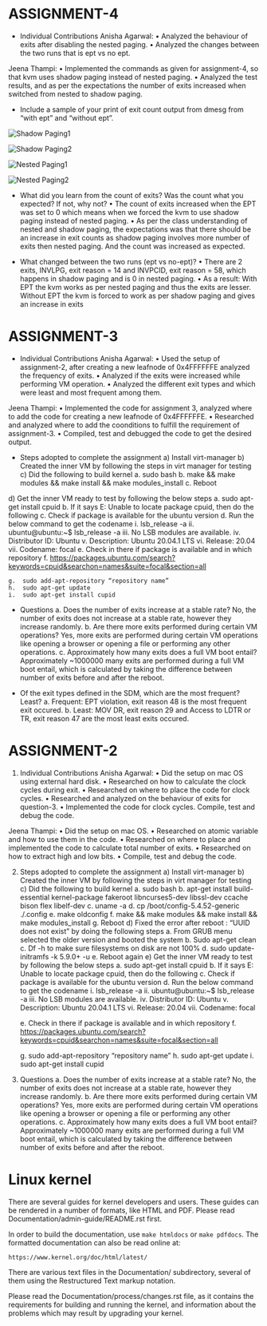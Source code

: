 #   ASSIGNMENT-4

*	Individual Contributions
Anisha Agarwal:
•  Analyzed the behaviour of exits after disabling the nested paging.
•  Analyzed the changes between the two runs that is ept vs no ept.

Jeena Thampi:
•   Implemented the commands as given for assignment-4, so that kvm uses shadow paging instead of nested paging.
•   Analyzed the test results, and as per the expectations the number of exits increased when switched from nested to shadow paging.

*  Include a sample of your print of exit count output from dmesg from “with ept” and “without ept”.

![Shadow Paging1](https://user-images.githubusercontent.com/70603792/101979271-944ab780-3c10-11eb-88b8-b7b8c0a956d6.png)

![Shadow Paging2](https://user-images.githubusercontent.com/70603792/101979275-990f6b80-3c10-11eb-8b43-f5768d0f18c3.png)

![Nested Paging1](https://user-images.githubusercontent.com/70603792/101979280-9b71c580-3c10-11eb-8eaa-733b1aac42f1.png)

![Nested Paging2](https://user-images.githubusercontent.com/70603792/101979282-9d3b8900-3c10-11eb-96be-a93b0a163bec.png)

*  What did you learn from the count of exits? Was the count what you expected? If not, why not?
    •   The count of exits increased when the EPT was set to 0 which means when we forced the kvm to use shadow paging instead of nested paging.
    •   As per the class understanding of nested and shadow paging, the expectations was that there should be an increase in exit counts as shadow 
        paging involves more number of exits then nested paging. And the count was increased as expected.

*  What changed between the two runs (ept vs no-ept)?
    •   There are 2 exits, INVLPG, exit reason = 14 and INVPCID, exit reason = 58, which happens in shadow paging and is 0 in nested paging.
    •   As a result: With EPT the kvm works as per nested paging and thus the exits are lesser. Without EPT the kvm is forced to work as per shadow paging and gives an 
        increase in exits



#   ASSIGNMENT-3

*	Individual Contributions
Anisha Agarwal:
•	Used the setup of assignment-2, after creating a new leafnode of 0x4FFFFFFE analyzed the frequency of exits. 
•   Analyzed if the exits were increased while performing VM operation.
•   Analyzed the different exit types and which were least and most frequent among them.

Jeena Thampi:
•   Implemented the code for assignment 3, analyzed where to add the code for creating a new leafnode of 0x4FFFFFFE.
•   Researched and analyzed where to add the coonditions to fulfill the requirement of assignment-3.
•   Compiled, test and debugged the code to get the desired output.

*	Steps adopted to complete the assignment
a)	Install virt-manager
b)	Created the inner VM by following the steps in virt manager for testing
c)	Did the following to build kernel
    a.	sudo bash
    b.	make && make modules && make install && make modules_install 
    c.	Reboot
    
d)	Get the inner VM ready to test by following the below steps
    a.	sudo apt-get install cpuid
    b.	If it says E: Unable to locate package cpuid, then do the following
    c.	Check if package is available for the ubuntu version
    d.	Run the below command to get the codename
        i.	lsb_release -a
        ii.	ubuntu@ubuntu:~$ lsb_release -a
        iii.	No LSB modules are available.
        iv.	Distributor ID:        Ubuntu
        v.	Description:        Ubuntu 20.04.1 LTS
        vi.	Release:        20.04
        vii.	Codename:        focal
    e.	Check in there if package is available and in which repository
    f.	https://packages.ubuntu.com/search?keywords=cpuid&searchon=names&suite=focal&section=all

    g.	sudo add-apt-repository “repository name”
    h.	sudo apt-get update
    i.	sudo apt-get install cupid
    
*	Questions
    a.	Does the number of exits increase at a stable rate?
        No, the number of exits does not increase at a stable rate, however they increase randomly.
    b.	Are there more exits performed during certain VM operations?
        Yes, more exits are performed during certain VM operations like opening a browser or opening a file or performing any other operations. 
    c.	Approximately how many exits does a full VM boot entail?
        Approximately ~1000000 many exits are performed during a full VM boot entail, which is calculated by taking the difference between number of exits before and after the reboot.
        
*  Of the exit types defined in the SDM, which are the most frequent? Least?
    a.  Frequent: EPT violation, exit reason 48 is the most frequent exit occured.
    b.  Least: MOV DR, exit reason 29 and Access to LDTR or TR, exit reason 47 are the most least exits occured.

#   ASSIGNMENT-2

1.	Individual Contributions
Anisha Agarwal:
•	Did the setup on mac OS using external hard disk.
•	Researched on how to calculate the clock cycles during exit.
•	Researched on where to place the code for clock cycles.
•	Researched and analyzed on the behaviour of exits for question-3.
•	Implemented the code for clock cycles. Compile, test and debug the code.

Jeena Thampi:
•	Did the setup on mac OS.
•	Researched on atomic variable and how to use them in the code.
•	Researched on where to place and implemented the code to calculate total number of exits.
•	Researched on how to extract high and low bits.
•	Compile, test and debug the code.

2.	Steps adopted to complete the assignment
a)	Install virt-manager
b)	Created the inner VM by following the steps in virt manager for testing
c)	Did the following to build kernel
    a.	sudo bash
    b.	apt-get install build-essential kernel-package fakeroot libncurses5-dev libssl-dev ccache bison flex libelf-dev
    c.	uname -a 
    d.	cp /boot/config-5.4.52-generic ./.config 
    e.	make oldconfig 
    f.	make && make modules && make install && make modules_install 
    g.	Reboot
d)	Fixed the error after reboot : “UUID does not exist” by doing the following steps
    a.	From GRUB menu selected the older version and booted the system
    b.	Sudo apt-get clean
    c.	Df -h to make sure filesystems on disk are not 100%
    d.	sudo update-initramfs -k 5.9.0+ -u
    e.	Reboot again
e)	Get the inner VM ready to test by following the below steps
    a.	sudo apt-get install cpuid
    b.	If it says E: Unable to locate package cpuid, then do the following
    c.	Check if package is available for the ubuntu version
    d.	Run the below command to get the codename
        i.	lsb_release -a
        ii.	ubuntu@ubuntu:~$ lsb_release -a
        iii.	No LSB modules are available.
        iv.	Distributor ID:        Ubuntu
        v.	Description:        Ubuntu 20.04.1 LTS
        vi.	Release:        20.04
        vii.	Codename:        focal

    e.	Check in there if package is available and in which repository
    f.	https://packages.ubuntu.com/search?keywords=cpuid&searchon=names&suite=focal&section=all

    g.	sudo add-apt-repository “repository name”
    h.	sudo apt-get update
    i.	sudo apt-get install cupid

3.	Questions
    a.	Does the number of exits increase at a stable rate?
       No, the number of exits does not increase at a stable rate, however they increase randomly.
    b.	Are there more exits performed during certain VM operations?
       Yes, more exits are performed during certain VM operations like opening a browser or opening a file or performing any other operations. 
    c.	Approximately how many exits does a full VM boot entail?
       Approximately ~1000000 many exits are performed during a full VM boot entail, which is calculated by taking the difference between number of exits before and after the reboot.


Linux kernel
============

There are several guides for kernel developers and users. These guides can
be rendered in a number of formats, like HTML and PDF. Please read
Documentation/admin-guide/README.rst first.

In order to build the documentation, use ``make htmldocs`` or
``make pdfdocs``.  The formatted documentation can also be read online at:

    https://www.kernel.org/doc/html/latest/

There are various text files in the Documentation/ subdirectory,
several of them using the Restructured Text markup notation.

Please read the Documentation/process/changes.rst file, as it contains the
requirements for building and running the kernel, and information about
the problems which may result by upgrading your kernel.
